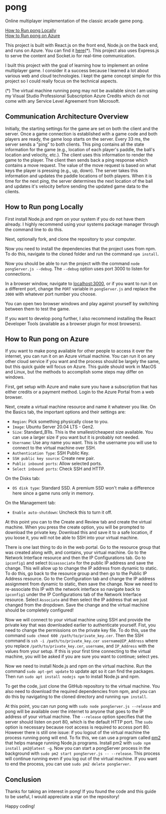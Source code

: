 # pong

Online multiplayer implementation of the classic arcade game pong.

[How to Run pong Locally](#how-to-run-pong-locally)  
[How to Run pong on Azure](#how-to-run-pong-on-azure)

This project is built with React.js on the front end, Node.js on the back end, and runs on Azure.
You can find it [here](20.151.202.31)(*).
This project also uses Express.js to serve the content and Socket.io for real-time communication.

I built this project with the goal of learning how to implement an online multiplayer game.
I consider it a success because I learned a lot about various web and cloud technologies.
I kept the game concept simple for this project so I could really focus on the technical aspects.

(*) The virtual machine running pong may not be available since I am using my Visual Studio Professional Subscription Azure Credits which do not come with any Service Level Agreement from Microsoft.

## Communication Architecture Overview

Initially, the starting settings for the game are set on both the client and the server.
Once a game connection is established with a game code and both players are ready, the game loop starts on the server.
Every 33 ms, the server sends a "ping" to both clients.
This ping contains all the state information for the game (e.g., location of each player's paddle, the ball's location and velocity, etc.).
The client uses this information to render the game to the player.
The client then sends back a ping response which contains a move request.
The value of the move request is based on what keys the player is pressing (e.g., up, down).
The server takes this information and updates the paddle locations of both players.
When it is time for the next ping, the server determines the next location of the ball and updates it's velocity before sending the updated game data to the clients.

## How to Run pong Locally

First install Node.js and npm on your system if you do not have them already.
I highly recommend using your systems package manager through the command line to do this.

Next, optionally fork, and clone the repository to your computer.

Now you need to install the dependencies that the project uses from npm.
To do this, navigate to the cloned folder and run the command `npm install`.

Now you should be able to run the project with the command `node pongServer.js --debug`.
The `--debug` option uses port 3000 to listen for connections.

In a browser window, navigate to [localhost:3000](localhost:3000), or if you want to run it on a different port, change the `PORT` variable in `pongServer.js` and replace the `3000` with whatever port number you choose.

You can open two browser windows and play against yourself by switching between them to test the game.

If you want to develop pong further, I also recommend installing the React Developer Tools (available as a browser plugin for most browsers).

## How to Run pong on Azure

If you want to make pong available for other people to access it over the internet, you can run it on an Azure virtual machine.
You can run it on any other cloud service if you want and the process should be largely the same, but this quick guide will focus on Azure. This guide should work in MacOS and Linux, but the methods to accomplish some steps may differ on windows.

First, get setup with Azure and make sure you have a subscription that has either credits or a payment method.
Login to the Azure Portal from a web browser.

Next, create a virtual machine resource and name it whatever you like.
On the Basics tab, the important options and their settings are:
- `Region`: Pick something physically close to you.
- `Image`: Ubuntu Server 20.04 LTS - Gen2.
- `Size`: Standard_B1ls. This is the smallest/cheapest size available. You can use a larger size if you want but it is probably not needed.
- `Username`: Use any name you want. This is the username you will use to connect to the virtual machine over SSH.
- `Authentication Type`: SSH Public Key.
- `SSH public key source`: Create new pair.
- `Public inbound ports`: Allow selected ports.
- `Select inbound ports`: Check SSH and HTTP.

On the Disks tab:
- `OS disk type`: Standard SSD. A premium SSD won't make a difference here since a game runs only in memory.

On the Management tab:
- `Enable auto-shutdown`: Uncheck this to turn it off.

At this point you can to the Create and Review tab and create the virtual machine.
When you press the create option, you will be prompted to download the private key.
Download this and save it to a safe location, if you loose it, you will not be able to SSH into your virtual machine.

There is one last thing to do in the web portal.
Go to the resource group that was created along with, and contains, your virtual machine.
Go to the Network Interface resource and then the IP Configurations tab.
Go to `ipconfig1` and select `Disassociate` for the public IP address and save the change.
This will allow up to change the IP address from dynamic to static.
To do this, go back to the resource group and then go to the Public IP Address resource.
Go to the Configuration tab and change the IP address assignment from dynamic to static, then save the change.
Now we need to re-associate this IP with the network interface so navigate back to `ipconfig1` under the IP Configurations tab of the Network Interface resource.
Select `Associate` and then select the IP address that we just changed from the dropdown.
Save the change and the virtual machine should be completely configured!

Now we will connect to your virtual machine using SSH and provide the private key that was downloaded earlier to authenticate yourself.
Fist, you need to change the permissions on the private key file.
To do this, use the command `sudo chmod 600 /path/to/private_key.cer`.
Then the SSH command is `ssh -i /path/to/private_key.cer username@IP_Address` where you replace `/path/to/private_key.cer`, `username`, and `IP_Address` with the values from your setup.
If this is your first time connecting to the virtual machine, you will be asked if you are sure you want to continue; select yes.

Now we need to install Node.js and npm on the virtual machine.
Run the command `sudo apt-get update` to update apt so it can find the packages.
Then run `sudo apt install nodejs npm` to install Node.js and npm.

To get the code, just clone the GitHub repository to the virtual machine.
You also need to download the required dependencies from npm, and you can do this by navigating to the cloned directory and running `npm install`.

At this point, you can run pong with `sudo node pongServer.js --release` and pong will be available over the internet to anyone that goes to the IP address of your virtual machine.
The `--release` option specifies that the server should listen on port 80, which is the default HTTP port.
The `sudo` option is necessary because root access is required to access port 80.
However there is still one issue: if you logout of the virtual machine the process running pong will end.
To fix this, we can use a program called [pm2](https://pm2.keymetrics.io/docs/usage/quick-start/) that helps manage running Node.js programs.
Install pm2 with `sudo npm install pm2@latest -g`.
Now you can start a pongServer process in the background with `sudo pm2 start pongServer.js -- --release`.
This process will continue running even if you log out of the virtual machine.
If you want to end the process, you can use `sudo pm2 delete pongServer`.

## Conclusion

Thanks for taking an interest in pong!
If you found the code and this guide to be useful, I would appreciate a star on the repository!

Happy coding!
